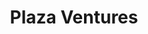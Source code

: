 ---
tags: project
title: Plaza Ventures
client: Studio Function
services: Development
cta: Visit site
project_url: https://plaza.ventures/
background_color: '#29C526'
description: We don’t stick with the old. We try new things, set our own limits, have honest conversations, and create things that matter. We craft simple sites for complex problems and put a strong emphasis on quality and efficiency in every detail from design to development.
---